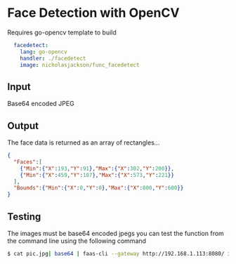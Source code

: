 # Face Detection with OpenCV
Requires go-opencv template to build

```yaml
  facedetect:
    lang: go-opencv
    handler: ./facedetect
    image: nicholasjackson/func_facedetect
```

## Input
Base64 encoded JPEG

## Output
The face data is returned as an array of rectangles...

```json
{
  "Faces":[
    {"Min":{"X":193,"Y":91},"Max":{"X":302,"Y":200}},
    {"Min":{"X":459,"Y":107},"Max":{"X":573,"Y":221}}
  ],
  "Bounds":{"Min":{"X":0,"Y":0},"Max":{"X":800,"Y":600}}
}
```

## Testing
The images must be base64 encoded jpegs you can test the function from the command line using the following command

```bash
$ cat pic.jpg| base64 | faas-cli --gateway http://192.168.1.113:8080/ invoke facedetect
```
